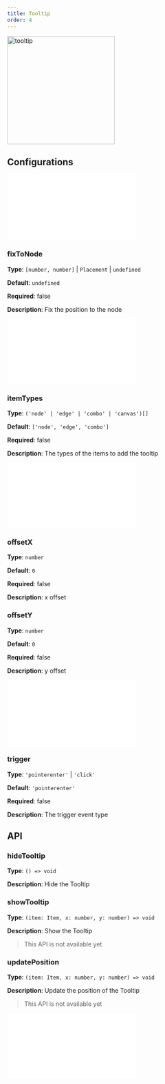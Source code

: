 ```yaml
---
title: Tooltip
order: 4
---
```


<img alt="tooltip" src="https://mdn.alipayobjects.com/huamei_qa8qxu/afts/img/A*-3OpQKiCgHwAAAAAAAAAAAAADmJ7AQ/original" height='250'/>

## Configurations

<embed src="../../common/IPluginBaseConfig.en.md"></embed>

### fixToNode

**Type**: `[number, number]` | `Placement` | `undefined`

**Default**: `undefined`

**Required**: false

**Description**: Fix the position to the node

<embed src="../../common/PluginGetContent.en.md"></embed>

### itemTypes

**Type**: `('node' | 'edge' | 'combo' | 'canvas')[]`

**Default**: `['node', 'edge', 'combo']`

**Required**: false

**Description**: The types of the items to add the tooltip

<embed src="../../common/PluginLoadingContent.en.md"></embed>

### offsetX

**Type**: `number`

**Default**: `0`

**Required**: false

**Description**: x offset

### offsetY

**Type**: `number`

**Default**: `0`

**Required**: false

**Description**: y offset

<embed src="../../common/PluginShouldBegin.en.md"></embed>

### trigger

**Type**: `'pointerenter'` | `'click'`

**Default**: `'pointerenter'`

**Required**: false

**Description**: The trigger event type

## API

### hideTooltip

**Type**: `() => void`

**Description**: Hide the Tooltip

### showTooltip

**Type**: `(item: Item, x: number, y: number) => void`

**Description**: Show the Tooltip

> This API is not available yet

### updatePosition

**Type**: `(item: Item, x: number, y: number) => void`

**Description**: Update the position of the Tooltip

> This API is not available yet

<embed src="../../common/PluginAPIDestroy.en.md"></embed>
